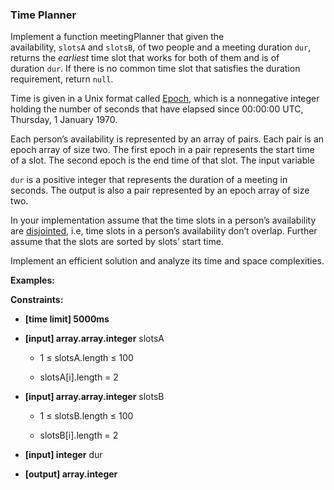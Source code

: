 ### Time Planner

Implement a function meetingPlanner that given the availability, `slotsA` and `slotsB`, of two people and a meeting duration `dur`, returns the _earliest_ time slot that works for both of them and is of duration `dur`. If there is no common time slot that satisfies the duration requirement, return `null`.

Time is given in a Unix format called [Epoch](https://en.wikipedia.org/wiki/Unix_time), which is a nonnegative integer holding the number of seconds that have elapsed since 00:00:00 UTC, Thursday, 1 January 1970.

Each person’s availability is represented by an array of pairs. Each pair is an epoch array of size two. The first epoch in a pair represents the start time of a slot. The second epoch is the end time of that slot. The input variable 

`dur` is a positive integer that represents the duration of a meeting in seconds. The output is also a pair represented by an epoch array of size two.

In your implementation assume that the time slots in a person’s availability are [disjointed](http://en.wikipedia.org/wiki/Disjoint_sets), i.e, time slots in a person’s availability don’t overlap. Further assume that the slots are sorted by slots’ start time.

Implement an efficient solution and analyze its time and space complexities.

**Examples:**

**Constraints:**

- **[time limit] 5000ms** 
- **[input] array.array.integer** slotsA 
    - 1 ≤ slotsA.length ≤ 100
    
    - slotsA[i].length = 2

- **[input] array.array.integer** slotsB 
    - 1 ≤ slotsB.length ≤ 100
    
    - slotsB[i].length = 2

- **[input] integer** dur

- **[output] array.integer**
